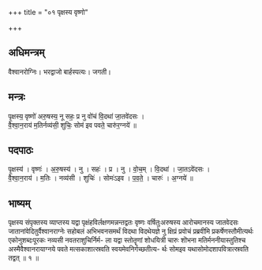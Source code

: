 +++
title = "०१ पृक्षस्य वृष्णो"

+++
## अधिमन्त्रम्
वैश्वानरोग्निः। भरद्वाजो बार्हस्पत्यः। जगती।

## मन्त्रः
पृ॒क्षस्य॒ वृष्णो॑ अरु॒षस्य॒ नू सहः॒ प्र नु वो॑चं वि॒दथा॑ जा॒तवे॑दसः ।  
वै॒श्वा॒न॒राय॑ म॒तिर्नव्य॑सी॒ शुचिः॒ सोम॑ इव पवते॒ चारु॑र॒ग्नये॑ ॥

## पदपाठः
पृ॒क्षस्य॑ । वृष्णः॑ । अ॒रु॒षस्य॑ । नु । सहः॑ । प्र । नु । वो॒च॒म् । वि॒दथा॑ । जा॒तऽवे॑दसः ।  
वै॒श्वा॒न॒राय॑ । म॒तिः । नव्य॑सी । शुचिः॑ । सोमः॑ऽइव । प॒व॒ते॒ । चारुः॑ । अ॒ग्नये॑ ॥

## भाष्यम्
पृक्षस्य संपृक्तस्य व्याप्तस्य यद्वा पृक्षंहविर्लक्षणमन्नन्तद्वतः वृष्णः वर्षितुःअरुषस्य आरोचमानस्य जातवेदसः जातानांवेदितुर्वैश्वानराग्नेः सहोबलं अभिभवनसमर्थं विदथा विदथेयज्ञे नु क्षिप्रं प्रवोचं प्रब्रवीमि प्रकर्षेणस्तौमीत्यर्थः एकोनुशब्दःपूरकः नव्यसी नवतराशुचिर्निर्म- ला यद्वा स्तोतॄणां शोधयित्री चारुः शॊभना मतिर्मननीयास्तुतिश्च अस्मैवैश्वानरायाग्नये पवते मत्सकाशात्स्रवति स्वयमेवनिर्गच्छतीत्य- र्थः सोमइव यथासोमोदशापवित्रात्स्रवति तद्वत् ॥ १ ॥